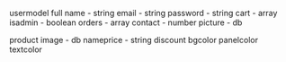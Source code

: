 usermodel
full name - string
email - string
password - string
cart - array 
isadmin - boolean
orders - array
contact - number
picture - db

product
image - db
nameprice - string
discount
bgcolor
panelcolor
textcolor
